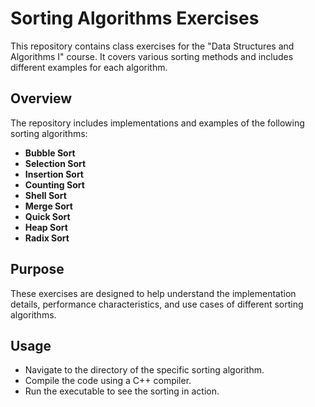 # Sorting Algorithms Exercises

This repository contains class exercises for the "Data Structures and Algorithms I" course. It covers various sorting methods and includes different examples for each algorithm.

## Overview

The repository includes implementations and examples of the following sorting algorithms:

- **Bubble Sort**
- **Selection Sort**
- **Insertion Sort**
- **Counting Sort**
- **Shell Sort**
- **Merge Sort**
- **Quick Sort**
- **Heap Sort**
- **Radix Sort**

## Purpose

These exercises are designed to help understand the implementation details, performance characteristics, and use cases of different sorting algorithms.

## Usage
- Navigate to the directory of the specific sorting algorithm.
- Compile the code using a C++ compiler.
- Run the executable to see the sorting in action.
